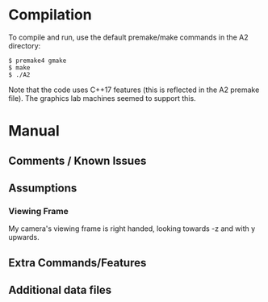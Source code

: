 # Compilation
To compile and run, use the default premake/make commands in the A2 directory:

``` 
$ premake4 gmake
$ make
$ ./A2
```

Note that the code uses C++17 features (this is reflected in the A2 premake file). The graphics lab machines seemed to support this.

# Manual
## Comments / Known Issues

## Assumptions
### Viewing Frame
My camera's viewing frame is right handed, looking towards -z and with y upwards.

## Extra Commands/Features

## Additional data files
